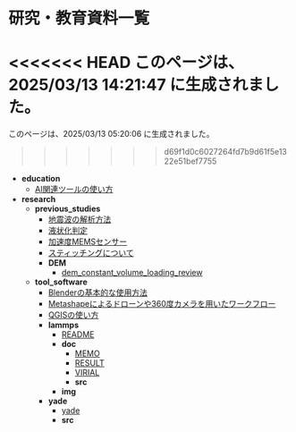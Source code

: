 
# 研究・教育資料一覧
<<<<<<< HEAD
このページは、2025/03/13 14:21:47 に生成されました。
=======
このページは、2025/03/13 05:20:06 に生成されました。
>>>>>>> d69f1d0c6027264fd7b9d61f5e1322e51bef7755

  - **education**
    - [AI関連ツールの使い方](contents\education\ai_tools.md)
  - **research**
    - **previous_studies**
      - [地震波の解析方法](contents\research\previous_studies\earthquake_record_analysis.md)
      - [液状化判定](contents\research\previous_studies\liquefaction_evaluation.md)
      - [加速度MEMSセンサー](contents\research\previous_studies\mems_acc.md)
      - [スティッチングについて](contents\research\previous_studies\stitching.md)
      - **DEM**
        - [dem_constant_volume_loading_review](contents\research\previous_studies\DEM\dem_constant_volume_loading_review.md)
    - **tool_software**
      - [Blenderの基本的な使用方法](contents\research\tool_software\blender.md)
      - [Metashapeによるドローンや360度カメラを用いたワークフロー](contents\research\tool_software\metashape.md)
      - [QGISの使い方](contents\research\tool_software\qgis.md)
      - **lammps**
        - [README](contents\research\tool_software\lammps\README.md)
        - **doc**
          - [MEMO](contents\research\tool_software\lammps\doc\MEMO.md)
          - [RESULT](contents\research\tool_software\lammps\doc\RESULT.md)
          - [VIRIAL](contents\research\tool_software\lammps\doc\VIRIAL.md)
          - **src**
        - **img**
      - **yade**
        - [yade](contents\research\tool_software\yade\yade.md)
        - **src**